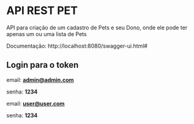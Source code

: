 # API REST PET

API para criação de um cadastro de Pets e seu Dono, onde ele pode ter apenas um ou uma lista de Pets

Documentação: http://localhost:8080/swagger-ui.html#

## Login para o token
email: **admin@admin.com**

senha: **1234**

email: **user@user.com**

senha: **1234**
